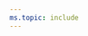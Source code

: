 ```yaml
---
ms.topic: include
---
```


<!-- > [!NOTE]   
> The Analytics Service and Analytics views are available only for Azure DevOps organizations at this time. To learn more about the service and views, see [What is the Analytics Service?](/azure/devops/report/analytics/what-is-analytics) and [What are Analytics views?](/azure/devops/report/analytics/what-are-analytics-views). -->
